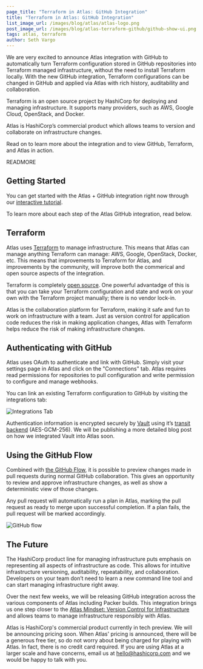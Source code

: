 ```yaml
---
page_title: "Terraform in Atlas: GitHub Integration"
title: "Terraform in Atlas: GitHub Integration"
list_image_url: /images/blog/atlas/atlas-logo.png
post_image_url: /images/blog/atlas-terraform-github/github-show-ui.png
tags: atlas, terraform
author: Seth Vargo
---
```


We are very excited to announce Atlas integration with GitHub to
automatically turn Terraform configuration stored in GitHub repositories into
Terraform managed infrastructure, without the need to install Terraform locally.
With the new GitHub integration, Terraform configurations can be changed
in GitHub and applied via Atlas with rich history, auditability and
collaboration.

Terraform is an open source project by HashiCorp for deploying and
managing infrastructure. It supports many providers, such as AWS,
Google Cloud, OpenStack, and Docker.

Atlas is HashiCorp’s commercial product which allows teams to version and
collaborate on infrastructure changes.

Read on to learn more about the integration and to view GitHub, Terraform,
and Atlas in action.

READMORE

## Getting Started

You can get started with the Atlas + GitHub integration right now
through our [interactive tutorial](https://atlas.hashicorp.com/tutorial/terraform-github).

To learn more about each step of the Atlas GitHub integration, read below.

## Terraform

Atlas uses [Terraform](https://terraform.io) to manage infrastructure. This means that
Atlas can manage anything Terraform can manage: AWS, Google, OpenStack,
Docker, etc. This means that improvements to Terraform for Atlas, and
improvements by the community, will improve both the commerical and open
 source aspects of the integration.

Terraform is completely [open source](https://github.com/hashicorp/terraform).
One powerful advantadge of this is that you can take your Terraform configuration
and state and work on your own with the Terraform project manually; there is no vendor lock-in.


Atlas is the collaboration platform for Terraform, making it safe and fun to
work on infrastructure with a team. Just as version control for application
code reduces the risk in making application changes, Atlas with Terraform
helps reduce the risk of making infrastructure changes.

## Authenticating with GitHub

Atlas uses OAuth to authenticate and link with GitHub. Simply visit your
settings page in Atlas and click on the "Connections" tab.  Atlas requires
read permissions for repositories to pull configuration and write permission
to configure and manage webhooks.

You can link an existing Terraform configuration to GitHub by
visiting the integrations tab:

![Integrations Tab](/images/blog/atlas-terraform-github/integrations.png)

Authentication information is encrypted securely by
[Vault](https://vaultproject.io) using it’s
[transit backend](https://www.vaultproject.io/docs/secrets/transit/index.html) (AES-GCM-256).
We will be publishing a more detailed blog post on how we integrated Vault into Atlas
soon.

## Using the GitHub Flow

Combined with [the GitHub Flow](https://help.github.com/articles/github-flow-in-the-browser/),
it is possible to preview changes made in pull requests during normal
GitHub collaboration. This gives an opportunity to review and approve
infrastructure changes, as well as show a deterministic view of those changes.

Any pull request will automatically run a plan in Atlas, marking the pull
request as ready to merge upon successful completion. If a plan fails,
the pull request will be marked accordingly.

![GitHub flow](/images/blog/atlas-terraform-github/github-flow.png)

## The Future

The HashiCorp product line for managing infrastructure puts emphasis on
representing all aspects of infrastructure as code. This allows for
intuitive infrastructure versioning, auditability, repeatability, and
collaboration. Developers on your team don’t need to learn a new command
line tool and can start managing infrastructure right away.


Over the next few weeks, we will be releasing GitHub integration across the various
components of Atlas including Packer builds. This integration brings us one step closer to
the [Atlas Mindset: Version Control for Infrastructure](/blog/atlas-mindset.html) and
allows teams to manage infrastructure responsibly with Atlas.

Atlas is HashiCorp's commercial product currently in tech preview. We will be
announcing pricing soon. When Atlas' pricing is announced, there will be a
generous free tier, so do not worry about being charged for playing with Atlas.
In fact, there is no credit card required. If you are using Atlas at a larger
scale and have concerns, email us at hello@hashicorp.com and we would be
happy to talk with you.

